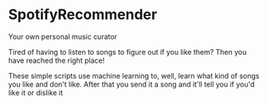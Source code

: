 # SpotifyRecommender
Your own personal music curator


Tired of having to listen to songs to figure out if you like them? Then you have reached the right place!

These simple scripts use machine learning to, well, learn what kind of songs you like and don't like. After that you send it a song and it'll tell you if you'd like it or dislike it

